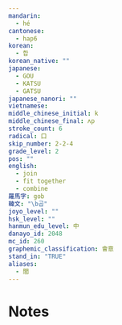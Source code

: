 ```yaml
---
mandarin:
  - hé
cantonese:
  - hap6
korean:
  - 합
korean_native: ""
japanese:
  - GOU
  - KATSU
  - GATSU
japanese_nanori: ""
vietnamese:
middle_chinese_initial: k
middle_chinese_final: ʌp
stroke_count: 6
radical: 口
skip_number: 2-2-4
grade_level: 2
pos: ""
english:
  - join
  - fit together
  - combine
羅馬字: gob
韓文: "\b곱"
joyo_level: ""
hsk_level: ""
hanmun_edu_level: 中
danayo_id: 2048
mc_id: 260
graphemic_classification: 會意
stand_in: "TRUE"
aliases:
  - 閤
---
```


# Notes
